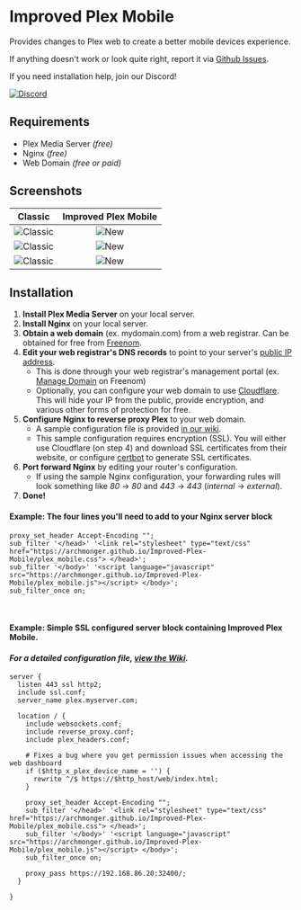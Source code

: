 # Improved Plex Mobile
Provides changes to Plex web to create a better mobile devices experience.

If anything doesn't work or look quite right, report it via [Github Issues](https://github.com/Archmonger/Improved-Plex-Mobile/issues).

If you need installation help, join our Discord!

[![Discord](https://img.shields.io/badge/discord-join-orange.svg?style=for-the-badge&logo=discord)](https://discord.gg/sfjkDaM)<br/>




## Requirements<br/>
- Plex Media Server _(free)_
- Nginx _(free)_
- Web Domain _(free or paid)_





## Screenshots
| Classic | Improved Plex Mobile |
|:---:|:---:|
| ![Classic](https://archmonger.github.io/Improved-Plex-Mobile/screenshots/classic_1.png)  | ![New](https://archmonger.github.io/Improved-Plex-Mobile/screenshots/new_1.png) |
| ![Classic](https://archmonger.github.io/Improved-Plex-Mobile/screenshots/classic_2.png)  | ![New](https://archmonger.github.io/Improved-Plex-Mobile/screenshots/new_2.png) |
| ![Classic](https://archmonger.github.io/Improved-Plex-Mobile/screenshots/classic_3.png)  | ![New](https://archmonger.github.io/Improved-Plex-Mobile/screenshots/new_3.png) |





## Installation<br/>
1) **Install Plex Media Server** on your local server.
2) **Install Nginx** on your local server.
3) **Obtain a web domain** (ex. mydomain.com) from a web registrar. Can be obtained for free from [Freenom](https://www.freenom.com/en/index.html?lang=en).
4) **Edit your web registrar's DNS records** to point to your server's [public IP address](https://www.google.com/search?q=what+is+my+ip&sourceid=opera&ie=UTF-8&oe=UTF-8).
   - This is done through your web registrar's management portal (ex. [Manage Domain](https://my.freenom.com/clientarea.php?action=domains) on Freenom)
   - Optionally, you can configure your web domain to use [Cloudflare](cloudflare.com). This will hide your IP from the public, provide encryption, and various other forms of protection for free.
5) **Configure Nginx to reverse proxy Plex** to your web domain.
   - A sample configuration file is provided [in our wiki](https://github.com/Archmonger/Improved-Plex-Mobile/wiki/Nginx-Configuration).
   - This sample configuration requires encryption (SSL). You will either use Cloudflare (on step 4) and download SSL certificates from their website, or configure [certbot](https://certbot.eff.org/) to generate SSL certificates.
6) **Port forward Nginx** by editing your router's configuration.
   - If using the sample Nginx configuration, your forwarding rules will look something like _80_ -> _80_ and _443_ -> _443_ (_internal_ -> _external_).
7) **Done!**

#### Example: The four lines you'll need to add to your Nginx server block
```nginx
proxy_set_header Accept-Encoding "";
sub_filter '</head>' '<link rel="stylesheet" type="text/css" href="https://archmonger.github.io/Improved-Plex-Mobile/plex_mobile.css"> </head>';
sub_filter '</body>' '<script language="javascript" src="https://archmonger.github.io/Improved-Plex-Mobile/plex_mobile.js"></script> </body>';
sub_filter_once on;
```

<br/>

#### Example: Simple SSL configured server block containing Improved Plex Mobile.
#### _For a detailed configuration file, [view the Wiki](https://github.com/Archmonger/Improved-Plex-Mobile/wiki/Nginx-Configuration)._
```nginx
server {
  listen 443 ssl http2;
  include ssl.conf;
  server_name plex.myserver.com;
  
  location / {
    include websockets.conf;
    include reverse_proxy.conf;
    include plex_headers.conf;
    
    # Fixes a bug where you get permission issues when accessing the web dashboard
    if ($http_x_plex_device_name = '') {
      rewrite ^/$ https://$http_host/web/index.html;
    }
    
    proxy_set_header Accept-Encoding "";
    sub_filter '</head>' '<link rel="stylesheet" type="text/css" href="https://archmonger.github.io/Improved-Plex-Mobile/plex_mobile.css"> </head>';
    sub_filter '</body>' '<script language="javascript" src="https://archmonger.github.io/Improved-Plex-Mobile/plex_mobile.js"></script> </body>';
    sub_filter_once on;
    
    proxy_pass https://192.168.86.20:32400/;
  }
  
}
```
